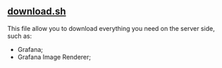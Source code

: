 ## [download.sh](download.sh)

This file allow you to download everything you need on the server side, such as:
- Grafana;
- Grafana Image Renderer;

